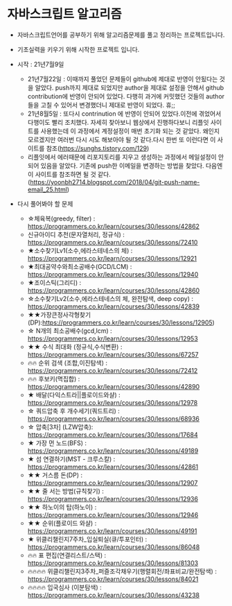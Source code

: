 # 자바스크립트 알고리즘
- 자바스크립트언어를 공부하기 위해 알고리즘문제를 풀고 정리하는 프로젝트입니다.
- 기초실력을 키우기 위해 시작한 프로젝트 입니다.

- 시작 : 21년7월9일
  - 21년7월22일 : 이때까지 풀었던 문제들이 github에 제대로 반영이 안됬다는 것을 알았다. push까지 제대로 되었지만 author을 제대로 설정을 안해서 github contribution에 반영이 안되어 있었다. 다행히 과거에 커밋했던 것들의 author들을 고칠 수 있어서 변경했더니 제대로 반영이 되었다. 휴;;
  - 21년8월5일 : 또다시 contrinution 에 반영이 안되어 있었다.이전에 겪었어서 다행이도 빨리 조치했다. 
  자세히 찾아보니 웹상에서 진행하다보니 리플잇 사이트를 사용했는데 이 과정에서 계정설정이 매번 초기화 되는 것 같았다. 왜인지 모르겠지만 여러번 다시 시도 해보아야 될 것 같다.다시 한번 또 이런다면 이 사이트를 참조(https://sunghs.tistory.com/129)
  - 리플잇에서 에러때문에 리포지토리를 지우고 생성하는 과정에서 메일설정이 안되어 있음을 알았다. 기존에 push한 이메일을 변경하는 방법을 찾았다. 다음엔 이 사이트를 참조하면 될 것 같다.(https://yoonbh2714.blogspot.com/2018/04/git-push-name-email_25.html)

- 다시 풀어봐야 할 문제
  - ☆체육복(greedy, filter) : https://programmers.co.kr/learn/courses/30/lessons/42862
  - 신규아이디 추천(문자열처리, 정규식) : https://programmers.co.kr/learn/courses/30/lessons/72410
  - ★소수찾기Lv1(소수,에라스테네스의 체) : https://programmers.co.kr/learn/courses/30/lessons/12921
  - ★최대공약수와최소공배수(GCD/LCM) : https://programmers.co.kr/learn/courses/30/lessons/12940
  - ★조이스틱(그리디) : https://programmers.co.kr/learn/courses/30/lessons/42860
  - ☆소수찾기Lv2(소수,에라스테네스의 체, 완전탐색, deep copy) : https://programmers.co.kr/learn/courses/30/lessons/42839
  - ★★가장큰정사각형찾기(DP):https://programmers.co.kr/learn/courses/30/lessons/12905)
  - ☆ N개의 최소공배수(gcd,lcm) : https://programmers.co.kr/learn/courses/30/lessons/12953
  - ★★ 수식 최대화 (정규식,수식변환) : https://programmers.co.kr/learn/courses/30/lessons/67257
  - 🔥🔥 순위 검색 (조합,이진탐색) : https://programmers.co.kr/learn/courses/30/lessons/72412
  - 🔥🔥 후보키(멱집합) : https://programmers.co.kr/learn/courses/30/lessons/42890
  - ★ 배달(다익스트라||플로이드와샬) : https://programmers.co.kr/learn/courses/30/lessons/12978
  - ☆ 쿼드압축 후 개수세기(쿼드트리) : https://programmers.co.kr/learn/courses/30/lessons/68936
  - ☆ 압축[3차] (LZW압축): https://programmers.co.kr/learn/courses/30/lessons/17684
  - ★ 가장 먼 노드(BFS) : https://programmers.co.kr/learn/courses/30/lessons/49189
  - ★ 섬 연결하기(MST - 크루스칼) : https://programmers.co.kr/learn/courses/30/lessons/42861
  - ★★ 거스름 돈(DP) : https://programmers.co.kr/learn/courses/30/lessons/12907
  - ★★ 줄 서는 방법(규칙찾기) : https://programmers.co.kr/learn/courses/30/lessons/12936
  - ★★ 하노이의 탑(하노이) : https://programmers.co.kr/learn/courses/30/lessons/12946
  - ★★ 순위(플로이드 와샬) : https://programmers.co.kr/learn/courses/30/lessons/49191
  - ★ 위클리챌린지7주차_입실퇴실(큐/투포인터) : https://programmers.co.kr/learn/courses/30/lessons/86048
  - 🔥🔥 표 편집(연결리스트/스택) : https://programmers.co.kr/learn/courses/30/lessons/81303
  - 🔥🔥🔥🔥 위클리챌린지3주차_퍼즐조각채우기(행렬회전/좌표비교/완전탐색) : https://programmers.co.kr/learn/courses/30/lessons/84021
  - 🔥🔥🔥🔥 입국심사 (이분탐색) : https://programmers.co.kr/learn/courses/30/lessons/43238
